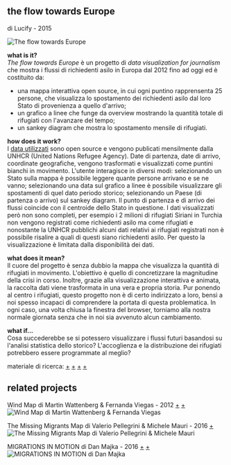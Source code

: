 ## the flow towards Europe <br>
di Lucify - 2015

![The flow towards Europe](https://dublin.sciencegallery.com/trauma/assets/img/exhibits/the-flow-towards-europe.jpg)

**what is it?**<br> *The flow towards Europe* è un progetto di *data visualization for journalism* che mostra i flussi di 
richiedenti asilo in Europa dal 2012 fino ad oggi ed è costituito da:
- una mappa interattiva open source, in cui ogni puntino rapprensenta 25 persone, che visualizza lo spostamento dei richiedenti asilo dal loro Stato di provenienza a quello d'arrivo;
- un grafico a linee che funge da overview mostrando la quantità totale di rifugiati con l'avanzare del tempo;
- un sankey diagram che mostra lo spostamento mensile di rifugiati.

**how does it work?**<br>I [data utilizzati](http://popstats.unhcr.org/en/asylum_seekers_monthly) sono open source e vengono publicati mensilmente dalla UNHCR (United Nations Refugee Agency). Date di partenza, date di arrivo, coordinate geografiche, vengono trasformati e visualizzati come puntini bianchi in movimento. L'utente interagisce in diversi modi: selezionando un Stato sulla mappa è possibile leggere quante persone arrivano e se ne vanno; selezionando una data sul grafico a linee è possibile visualizzare gli spostamenti di quel dato periodo storico; selezionando un Paese (di partenza o arrivo) sul sankey diagram. Il punto di partenza e di arrivo dei flussi coincide con il centroide dello Stato in questione. I dati visualizzati però non sono completi, per esempio i 2 milioni di rifugiati Siriani in Turchia non vengono registrati come richiedenti asilo ma come rifugiati e nonostante la UNHCR pubblichi alcuni dati relativi ai rifugiati registrati non è possibile risalire a quali di questi siano richiedenti asilo. Per questo la visualizzazione è limitata dalla disponibilità dei dati.

**what does it mean?**<br>Il cuore del progetto è senza dubbio la mappa che visualizza la quantità di rifugiati in movimento. L'obiettivo è quello di concretizzare la magnitudine della crisi in corso. Inoltre, grazie alla visualizzazione interattiva e animata, la raccolta dati viene trasformata in una vera e propria storia. Pur ponendo al centro i rifugiati, questo progetto non è di certo indirizzato a loro, bensì a noi spesso incapaci di comprendere la portata di questa problematica. In ogni caso, una volta chiusa la finestra del browser, torniamo alla nostra normale giornata senza che in noi sia avvenuto alcun cambiamento.  

**what if...**<br>Cosa succederebbe se si potessero visualizzare i flussi futuri basandosi su l'analisi statistica dello storico? L'accoglienza e la distribuzione dei rifugiati potrebbero essere programmate al meglio?

materiale di ricerca: [+](https://www.lucify.com/the-flow-towards-europe/) [+](https://blog.lucify.com/a-novel-visualisation-of-the-refugee-crisis-565e40ab5a50) [+](https://trello.com/c/UdsU0lq6/85-the-flow-towards-europe-visualising-the-flow-of-asylum-seekers-to-european-countries) [+](https://www.youtube.com/watch?v=9MRA40-WkXg)

## related projects

Wind Map di Martin Wattenberg & Fernanda Viegas - 2012 [+](http://hint.fm/wind/) [+](http://hint.fm/projects/wind/)<br>
![Wind Map di Martin Wattenberg & Fernanda Viegas](http://3.bp.blogspot.com/-U0bxuUVYsdw/UI_HL4MyHiI/AAAAAAAADUg/8x_HjuhXfP4/s1600/Windmap.gif)

The Missing Migrants Map di Valerio Pellegrini & Michele Mauri - 2016 [+](https://www.behance.net/gallery/34680727/THE-MISSING-MIGRANTS-MAP-Corriere-della-Sera)<br>
![The Missing Migrants Map di Valerio Pellegrini & Michele Mauri](https://mir-s3-cdn-cf.behance.net/project_modules/max_1200/ca1de834680727.56d9cb3ba294b.png)

MIGRATIONS IN MOTION di Dan Majka - 2016 [+](http://maps.tnc.org/migrations-in-motion/#4/19.00/-78.00) [+](https://flowingdata.com/2016/08/24/animal-migrations-in-animated-map/)<br>
![MIGRATIONS IN MOTION di Dan Majka](http://www.maproomblog.com/xq/wp-content/uploads/2016/11/migrations-in-motion-1024x576.jpg)
